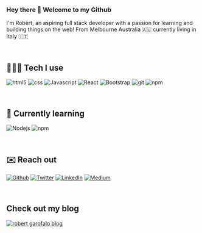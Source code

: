 ### Hey there 👋 Welcome to my Github
I'm Robert, an aspiring full stack developer with a passion for learning and building things on the web!
From Melbourne Australia 🇦🇺 currently living in Italy 🇮🇹

<br />

## 👨🏻‍💻 Tech I use
<p>
  <img alt="html5" src="https://img.shields.io/badge/-HTML5-E34F26?style=for-the-badge&logo=html5&logoColor=white" />
  <img alt="css" src="https://img.shields.io/badge/-CSS-264de4?style=for-the-badge&logo=CSS&logoColor=white" />
  <img alt="Javascript" src="https://img.shields.io/badge/-Javascript-F0DB4F?style=for-the-badge&logo=javascript&logoColor=black" />
  <img alt="React" src="https://img.shields.io/badge/-React-45b8d8?style=for-the-badge&logo=react&logoColor=white" />
  <img alt="Bootstrap" src="https://img.shields.io/badge/Bootstrap-563D7C?style=for-the-badge&logo=bootstrap&logoColor=white" />
  <img alt="git" src="https://img.shields.io/badge/-Git-F05032?style=for-the-badge&logo=git&logoColor=white" />
  <img alt="npm" src="https://img.shields.io/badge/-NPM-CB3837?style=for-the-badge&logo=npm&logoColor=white" />
</p>
<br />

## 🌱 Currently learning
<p>
<img alt="Nodejs" src="https://img.shields.io/badge/-Nodejs-43853d?style=for-the-badge&logo=Node.js&logoColor=white" />
  <img alt="npm" src="https://img.shields.io/badge/Python-3776AB?style=for-the-badge&logo=python&logoColor=white" />
</p>
<br />

## ✉️ Reach out 
<p>
<a href="https://github.com/robertgarofalo" target="_blank"><img alt="Github" src="https://img.shields.io/badge/GitHub-%2312100E.svg?&style=for-the-badge&logo=Github&logoColor=white" /></a> 
<a href="https://twitter.com/robertgarofalo_" target="_blank"><img alt="Twitter" src="https://img.shields.io/badge/twitter-%231DA1F2.svg?&style=for-the-badge&logo=twitter&logoColor=white" /></a> 
<a href="https://www.linkedin.com/in/robertgarofalo" target="_blank"><img alt="LinkedIn" src="https://img.shields.io/badge/linkedin-%230077B5.svg?&style=for-the-badge&logo=linkedin&logoColor=white" /></a> 
<a href="https://medium.com/@robbyg_dev" target="_blank"><img alt="Medium" src="https://img.shields.io/badge/medium-%2312100E.svg?&style=for-the-badge&logo=medium&logoColor=white" /></a>
</p>
<br />

## Check out my blog
<a href="https://www.robertgarofalo.com" target="_blank"><img alt="robert garofalo blog" src="https://img.shields.io/badge/website-000000?style=for-the-badge&logo=About.me&logoColor=white" /></a>


<!--
**robertgarofalo/robertgarofalo** is a ✨ _special_ ✨ repository because its `README.md` (this file) appears on your GitHub profile.

Here are some ideas to get you started:

- 🔭 I’m currently working on ...
-  ...
- 👯 I’m looking to collaborate on ...
- 🤔 I’m looking for help with ...
- 💬 Ask me about ...

- 😄 Pronouns: ...
- ⚡ Fun fact: ...
-->
